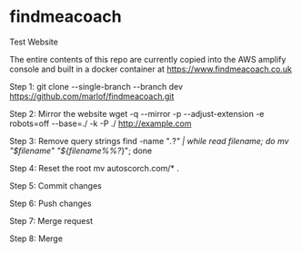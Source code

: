 # findmeacoach
Test Website

The entire contents of this repo are currently copied into the AWS amplify console and built in a docker container at https://www.findmeacoach.co.uk

Step 1: git clone --single-branch --branch dev https://github.com/marlof/findmeacoach.git

Step 2: Mirror the website
  wget -q --mirror -p --adjust-extension -e robots=off --base=./ -k -P ./ http://example.com

Step 3: Remove query strings
  find -name "*.*\?*" | while read filename; do mv "$filename" "${filename%%\?*}"; done

Step 4: Reset the root
  mv autoscorch.com/* .

Step 5: Commit changes

Step 6: Push changes

Step 7: Merge request

Step 8: Merge
